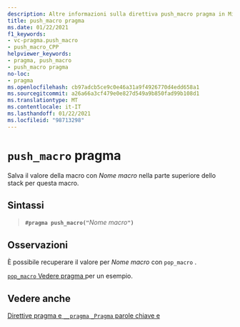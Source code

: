 ```yaml
---
description: Altre informazioni sulla direttiva push_macro pragma in Microsoft C/C++
title: push_macro pragma
ms.date: 01/22/2021
f1_keywords:
- vc-pragma.push_macro
- push_macro_CPP
helpviewer_keywords:
- pragma, push_macro
- push_macro pragma
no-loc:
- pragma
ms.openlocfilehash: cb97adcb5ce9c0e46a31a9f4926770d4edd658a1
ms.sourcegitcommit: a26a66a3cf479e0e827d549a9b850fad99b108d1
ms.translationtype: MT
ms.contentlocale: it-IT
ms.lasthandoff: 01/22/2021
ms.locfileid: "98713298"
---
```

# <a name="push_macro-no-locpragma"></a>`push_macro` pragma

Salva il valore della macro con *Nome macro* nella parte superiore dello stack per questa macro.

## <a name="syntax"></a>Sintassi

> **`#pragma push_macro("`**_Nome macro_**`")`**

## <a name="remarks"></a>Osservazioni

È possibile recuperare il valore per *Nome macro* con `pop_macro` .

[ `pop_macro` Vedere pragma ](../preprocessor/pop-macro.md) per un esempio.

## <a name="see-also"></a>Vedere anche

[Direttive pragma e `__pragma` `_Pragma` parole chiave e](./pragma-directives-and-the-pragma-keyword.md)
